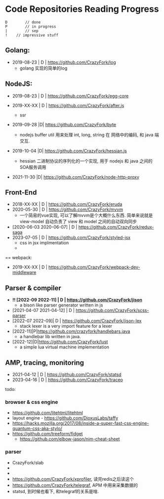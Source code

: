 # Code Repositories Reading Progress

```notation
D        // done
P        // in progress
|        // sep
!	 // impressive stuff
```

## Golang: 
* 2019-08-23 | D | https://github.com/CrazyFork/log
  * golang 实现的简单的log

## NodeJS: 
* 2019-08-23 | D | https://github.com/CrazyFork/egg-core
* 2019-XX-XX | D | https://github.com/CrazyFork/after.js
  * ssr 
* 2019-09-28 |D| https://github.com/CrazyFork/byte
  * nodejs buffer util 用来处理 int, long, string 在 网络中的编码, 和 java 端交互.

* 2019-10-04 |D| https://github.com/CrazyFork/hessian.js
  * hessian 二进制协议的序列化的一个实现, 用于 nodejs 和 java 之间的SOA服务调用
* 2021-11-30 |D| https://github.com/CrazyFork/node-http-proxy



## Front-End
* 2018-XX-XX | D | https://github.com/CrazyFork/eruda
* 2020-05-30 | D | https://github.com/CrazyFork/mvvm
  * 一个简易的vue实现, 可以了解mvvm是个大概什么东西. 简单来说就是 view-model 自动负责了 view 和 model 之间的自动双向同步
* [2020-06-03 2020-06-07] | D | https://github.com/CrazyFork/redux-saga
* 2023-07-05 | D | https://github.com/CrazyFork/styled-jsx
  * css in jsx implmentation
  *  
== webpack:
* 2019-XX-XX | D | https://github.com/CrazyFork/webpack-dev-middleware



## Parser & compiler
* __!! [2022-09 2022-11] | D |  https://github.com/CrazyFork/jison__
  * a bison like parser generator written in js
* [2021-04-07 2021-04-12] | D | https://github.com/CrazyFork/scss-parser
* [2022-07 2022-09]| D | https://github.com/CrazyFork/jison-lex
    * stack lexer is a very import feature for a lexer
* [2022-11]|P|https://github.com/crazyfork/handlebars.java
    * a handlebar lib written in java.
* [2022-12]|D|https://github.com/CrazyFork/lust
    * a simple lua virtual machine implementation

## AMP, tracing, monitoring
* 2021-04-12 | D | https://github.com/CrazyFork/statsd
* 2023-04-16 | D | https://github.com/CrazyFork/traceo 


todo:

### browser & css engine
* https://github.com/litehtml/litehtml
* layout engine - https://github.com/DioxusLabs/taffy
* https://hacks.mozilla.org/2017/08/inside-a-super-fast-css-engine-quantum-css-aka-stylo/
* https://github.com/treeform/fidget
    * https://github.com/elbow-jason/nim-cheat-sheet


### parser



* CrazyFork/slab
* 
* 
* https://github.com/CrazyFork/xprofiler, 读完redis之后读这个
* https://github.com/CrazyFork/telegraf, APM 中用来采集数据的
* statsd, 到时候也看下, 和telegraf的关系是啥.
